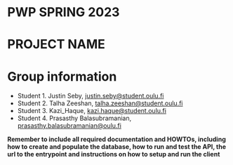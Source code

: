 # PWP SPRING 2023
# PROJECT NAME
# Group information
* Student 1. Justin Seby, justin.seby@student.oulu.fi
* Student 2. Talha Zeeshan, talha.zeeshan@student.oulu.fi
* Student 3. Kazi_Haque, kazi.haque@student.oulu.fi
* Student 4. Prasasthy Balasubramanian, prasasthy.balasubramanian@oulu.fi

__Remember to include all required documentation and HOWTOs, including how to create and populate the database, how to run and test the API, the url to the entrypoint and instructions on how to setup and run the client__


